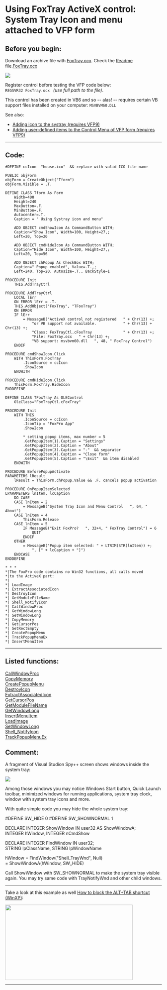 <link rel="stylesheet" type="text/css" href="../css/win32api.css">  
<link rel="stylesheet" href="https://cdnjs.cloudflare.com/ajax/libs/font-awesome/4.7.0/css/font-awesome.min.css">

# Using FoxTray ActiveX control: System Tray Icon and menu attached to VFP form

## Before you begin:
Download an archive file with <a href="downloads/FoxTray.zip">FoxTray.ocx</a>. Check the <a href="downloads/FoxTray_Readme.txt" target=_new>Readme</a> file.[FoxTray.ocx](sample_000.md)  

![](../images/trayicon.png)  

Register control before testing the VFP code below:   
<code>REGSVR32 FoxTray.ocx          </code> *(use full path to the file)*.  

This control has been created in VB6 and so -- alas! -- requires certain VB support files installed on your computer: <code>MSVBVM60.DLL</code>  

See also:

* [Adding icon to the systray (requires VFP9) ](sample_235.md)  
* [Adding user-defined items to the Control Menu of VFP form (requires VFP9)](sample_512.md)  

  
***  


## Code:
```foxpro  
#DEFINE ccIcon  "house.ico"  && replace with valid ICO file name

PUBLIC objForm
objForm = CreateObject("Tform")
objForm.Visible = .T.

DEFINE CLASS Tform As Form
	Width=400
	Height=240
	MaxButton=.F.
	MinButton=.F.
	Autocenter=.T.
	Caption = " Using Systray icon and menu"
	
	ADD OBJECT cmdShowIcon As CommandButton WITH;
	Caption="Show Icon", Width=100, Height=27,;
	Left=20, Top=20

	ADD OBJECT cmdHideIcon As CommandButton WITH;
	Caption="Hide Icon", Width=100, Height=27,;
	Left=20, Top=56

	ADD OBJECT chPopup As CheckBox WITH;
	Caption=" Popup enabled", Value=.T.,;
	Left=240, Top=20, Autosize=.T., BackStyle=1

PROCEDURE Init
	THIS.AddTrayCtrl

PROCEDURE AddTrayCtrl
	LOCAL lErr
	ON ERROR lErr = .T.
	THIS.AddObject("FoxTray", "TFoxTray")
	ON ERROR
	IF lErr
		= MessageB("ActiveX control not registered   " + Chr(13) +;
			"or VB support not available.            " + Chr(13) + Chr(13) +;
			"Class: FoxTrayCtl.cFoxTray              " + Chr(13) +;
			"File: FoxTray.ocx   " + Chr(13) +;
			"VB support: msvbvm60.dll   ", 48, " FoxTray Control")
	ENDIF

PROCEDURE cmdShowIcon.Click
	WITH ThisForm.FoxTray
		.IconSource = ccIcon
		.ShowIcon
	ENDWITH

PROCEDURE cmdHideIcon.Click
	ThisForm.FoxTray.HideIcon
ENDDEFINE

DEFINE CLASS TFoxTray As OLEControl
	OleClass="FoxTrayCtl.cFoxTray"

PROCEDURE Init
	WITH THIS
		.IconSource = ccIcon
		.IconTip = "FoxPro App"
		.ShowIcon

		* setting popup items, max number = 5
		.GetPopupItem(1).Caption = "Settings"
		.GetPopupItem(2).Caption = "About"
		.GetPopupItem(3).Caption = "-"  && separator
		.GetPopupItem(4).Caption = "Close form"
		.GetPopupItem(5).Caption = "\Exit"  && item disabled
	ENDWITH

PROCEDURE BeforePopupActivate
PARAMETERS lResult
	lResult = ThisForm.chPopup.Value && .F. cancels popup activation

PROCEDURE OnPopupItemSelected
LPARAMETERS lnItem, lcCaption
	DO CASE
	CASE lnItem = 2
		= MessageB("System Tray Icon and Menu Control   ", 64, " About")
	CASE lnItem = 4
		ThisForm.Release
	CASE lnItem = 5
		IF MessageB("Exit FoxPro?   ", 32+4, " FoxTray Control") = 6
			QUIT
		ENDIF
	OTHER
		= MessageB("Popup item selected: " + LTRIM(STR(lnItem)) +;
			", [" + lcCaption + "]")
	ENDCASE
ENDDEFINE

* * *
*|The FoxPro code contains no Win32 functions, all calls moved
*|to the ActiveX part:
*|
*| LoadImage
*| ExtractAssociatedIcon
*| DestroyIcon
*| GetModuleFileName
*| Shell_NotifyIcon
*| CallWindowProc
*| GetWindowLong
*| SetWindowLong
*| CopyMemory
*| GetCursorPos
*| SetRectEmpty
*| CreatePopupMenu
*| TrackPopupMenuEx
*| InsertMenuItem  
```  
***  


## Listed functions:
[CallWindowProc](../libraries/user32/CallWindowProc.md)  
[CopyMemory](../libraries/kernel32/CopyMemory.md)  
[CreatePopupMenu](../libraries/user32/CreatePopupMenu.md)  
[DestroyIcon](../libraries/user32/DestroyIcon.md)  
[ExtractAssociatedIcon](../libraries/shell32/ExtractAssociatedIcon.md)  
[GetCursorPos](../libraries/user32/GetCursorPos.md)  
[GetModuleFileName](../libraries/kernel32/GetModuleFileName.md)  
[GetWindowLong](../libraries/user32/GetWindowLong.md)  
[InsertMenuItem](../libraries/user32/InsertMenuItem.md)  
[LoadImage](../libraries/user32/LoadImage.md)  
[SetWindowLong](../libraries/user32/SetWindowLong.md)  
[Shell_NotifyIcon](../libraries/shell32/Shell_NotifyIcon.md)  
[TrackPopupMenuEx](../libraries/user32/TrackPopupMenuEx.md)  

## Comment:
A fragment of Visual Studion Spy++ screen shows windows inside the system tray:  
  
<img src="images/Shell_TrayWnd.png" border=0>  
  
Among those windows you may notice Windows Start button, Quick Launch toolbar, minimized windows for running applications, system tray clock, window with system tray icons and more.  
  
With quite simple code you may hide the whole system tray:  
  
<div class=precode>#DEFINE SW_HIDE  0  
#DEFINE SW_SHOWNORMAL 1  
  
DECLARE INTEGER ShowWindow IN user32 AS ShowWindowA;  
	INTEGER hWindow, INTEGER nCmdShow  
  
DECLARE INTEGER FindWindow IN user32;  
	STRING lpClassName, STRING lpWindowName  
  
hWindow = FindWindow("Shell_TrayWnd", Null)  
= ShowWindowA(hWindow, SW_HIDE)  
</div>  
Call ShowWindow with SW_SHOWNORMAL to make the system tray visible again. You may try same code with TrayNotifyWnd and other child windows.  
  
* * *  
Take a look at this example as well <a href="?example=432">How to block the ALT+TAB shortcut (WinXP)</a>:  
  
<a href="?example=432"><img src="images/alttab.png" border=0 width=410 height=242></a>  
  
***  

